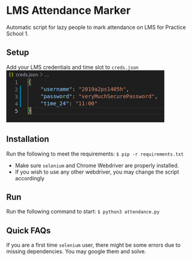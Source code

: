 # LMS Attendance Marker

Automatic script for lazy people to mark attendance on LMS for Practice School 1.

## Setup
Add your LMS credentials and time slot to ```creds.json``` \
![Image](credsSS.png)

## Installation
Run the following to meet the requirements:
`
$ pip -r requirements.txt
`

- Make sure ```selenium``` and Chrome Webdriver are properly installed.
- If you wish to use any other webdriver, you may change the script accordingly

## Run
Run the following command to start:
`
$ python3 attendance.py
`

## Quick FAQs
If you are a first time ```selenium``` user, there might be some errors due to missing dependencies. You may google them and solve.